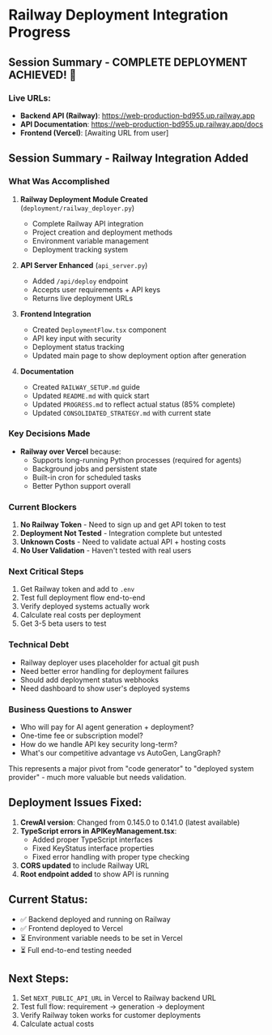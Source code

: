 # Railway Deployment Integration Progress

## Session Summary - COMPLETE DEPLOYMENT ACHIEVED! 🎉

### Live URLs:
- **Backend API (Railway)**: https://web-production-bd955.up.railway.app
- **API Documentation**: https://web-production-bd955.up.railway.app/docs
- **Frontend (Vercel)**: [Awaiting URL from user]

## Session Summary - Railway Integration Added

### What Was Accomplished
1. **Railway Deployment Module Created** (`deployment/railway_deployer.py`)
   - Complete Railway API integration
   - Project creation and deployment methods
   - Environment variable management
   - Deployment tracking system

2. **API Server Enhanced** (`api_server.py`)
   - Added `/api/deploy` endpoint
   - Accepts user requirements + API keys
   - Returns live deployment URLs

3. **Frontend Integration** 
   - Created `DeploymentFlow.tsx` component
   - API key input with security
   - Deployment status tracking
   - Updated main page to show deployment option after generation

4. **Documentation**
   - Created `RAILWAY_SETUP.md` guide
   - Updated `README.md` with quick start
   - Updated `PROGRESS.md` to reflect actual status (85% complete)
   - Updated `CONSOLIDATED_STRATEGY.md` with current state

### Key Decisions Made
- **Railway over Vercel** because:
  - Supports long-running Python processes (required for agents)
  - Background jobs and persistent state
  - Built-in cron for scheduled tasks
  - Better Python support overall

### Current Blockers
1. **No Railway Token** - Need to sign up and get API token to test
2. **Deployment Not Tested** - Integration complete but untested
3. **Unknown Costs** - Need to validate actual API + hosting costs
4. **No User Validation** - Haven't tested with real users

### Next Critical Steps
1. Get Railway token and add to `.env`
2. Test full deployment flow end-to-end
3. Verify deployed systems actually work
4. Calculate real costs per deployment
5. Get 3-5 beta users to test

### Technical Debt
- Railway deployer uses placeholder for actual git push
- Need better error handling for deployment failures
- Should add deployment status webhooks
- Need dashboard to show user's deployed systems

### Business Questions to Answer
- Who will pay for AI agent generation + deployment?
- One-time fee or subscription model?
- How do we handle API key security long-term?
- What's our competitive advantage vs AutoGen, LangGraph?

This represents a major pivot from "code generator" to "deployed system provider" - much more valuable but needs validation.

## Deployment Issues Fixed:
1. **CrewAI version**: Changed from 0.145.0 to 0.141.0 (latest available)
2. **TypeScript errors in APIKeyManagement.tsx**:
   - Added proper TypeScript interfaces
   - Fixed KeyStatus interface properties
   - Fixed error handling with proper type checking
3. **CORS updated** to include Railway URL
4. **Root endpoint added** to show API is running

## Current Status:
- ✅ Backend deployed and running on Railway
- ✅ Frontend deployed to Vercel
- ⏳ Environment variable needs to be set in Vercel
- ⏳ Full end-to-end testing needed

## Next Steps:
1. Set `NEXT_PUBLIC_API_URL` in Vercel to Railway backend URL
2. Test full flow: requirement → generation → deployment
3. Verify Railway token works for customer deployments
4. Calculate actual costs